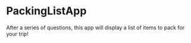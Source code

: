 # PackingListApp
After a series of questions, this app will display a list of items to pack for your trip!

